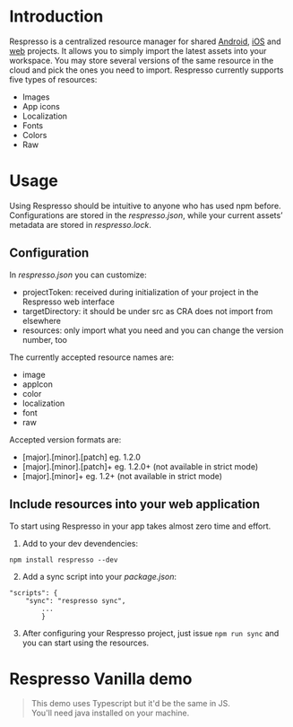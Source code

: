 # Introduction 


Respresso is a centralized resource manager for shared [Android](https://github.com/pontehu/respresso-client-android), [iOS](https://github.com/pontehu/respresso-client-ios) and [web](https://github.com/pontehu/respresso-sync-for-clients#web) projects.
It allows you to simply import the latest assets into your workspace.
You may store several versions of the same resource in the cloud and pick the ones you need to import.
Respresso currently supports five types of resources:
* Images
* App icons
* Localization
* Fonts
* Colors
* Raw


# Usage

Using Respresso should be intuitive to anyone who has used npm before.
Configurations are stored in the *respresso.json*, while your current assets’ metadata are stored in *respresso.lock*.

## Configuration

In *respresso.json* you can customize:
- projectToken: received during initialization of your project in the Respresso web interface
- targetDirectory: it should be under src as CRA does not import from elsewhere
- resources: only import what you need and you can change the version number, too

The currently accepted resource names are:
* image
* appIcon
* color
* localization
* font
* raw
        
Accepted version formats are:
* [major].[minor].[patch]         eg. 1.2.0
* [major].[minor].[patch]+         eg. 1.2.0+ (not available in strict mode)
* [major].[minor]+                eg. 1.2+ (not available in strict mode)

## Include resources into your web application

To start using Respresso in your app takes almost zero time and effort. 

1. Add to your dev devendencies:   
```
npm install respresso --dev
```
2. Add a sync script into your *package.json*:
```
"scripts": {
	"sync": "respresso sync",
        ...
        }
```
3. After configuring your Respresso project, just issue ```npm run sync``` and you can start using the resources.


# Respresso Vanilla demo

> This demo uses Typescript but it'd be the same in JS.  
> You'll need java installed on your machine.
